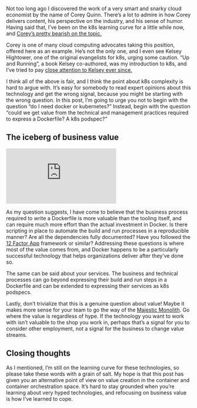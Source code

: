 Not too long ago I discovered the work of a very smart and snarky cloud economist by the name of Corey Quinn. There’s a lot to admire in how Corey delivers content, his perspective on the industry, and his sense of humor. Having said that, I’ve been on the k8s learning curve for a little while now, and [Corey’s pretty bearish on the topic.](https://twitter.com/QuinnyPig/status/1121462122741940226)

Corey is one of many cloud computing advocates taking this position, offered here as an example. He’s not the only one, and I even see Kelsey Hightower, one of the original evangelists for k8s, urging some caution. “Up and Running”, a book Kelsey co-authored, was my introduction to k8s, and I’ve tried to pay [close attention to Kelsey ever since.](https://twitter.com/kelseyhightower/status/1245886920443363329)
	
I think all of the above is fair, and I think the point about k8s complexity is hard to argue with. It’s easy for somebody to read expert opinions about this technology and get the wrong signal, because you might be starting with the wrong question. In this post, I’m going to urge you not to begin with the question “do I need docker or kubernetes?” Instead, begin with the question “could we get value from the technical and management practices required to express a Dockerfile? A k8s podspec?”

## The iceberg of business value

![Highly Scientific Chart](https://github.com/CharlesDLandau/serve-md/img/DockerWrongQuestion.md)

As my question suggests, I have come to believe that the business process required to write a Dockerfile is more valuable than the tooling itself, and can require much more effort than the actual investment in Docker. Is there scripting in place to automate the build and run processes in a reproducible manner? Are all the dependencies fully documented? Have you followed the [12 Factor App](https://12factor.net/) framework or similar? Addressing these questions is where most of the value comes from, and Docker happens to be a particularly successful technology that helps organizations deliver after they’ve done so.

The same can be said about your services. The business and technical processes can go beyond expressing their build and run steps in a Dockerfile and can be extended to expressing their services as k8s podspecs.

Lastly, don’t trivialize that this is a genuine question about value! Maybe it makes more sense for your team to go the way of the [Majestic Monolith](https://m.signalvnoise.com/the-majestic-monolith/). Go where the value is regardless of hype. If the technology you want to work with isn’t valuable to the shop you work in, perhaps that’s a signal for you to consider other employment, not a signal for the business to change value streams.

## Closing thoughts

As I mentioned, I’m still on the learning curve for these technologies, so please take these words with a grain of salt. My hope is that this post has given you an alternative point of view on value creation in the container and container orchestration space. It’s hard to stay grounded when you’re learning about very hyped technologies, and refocusing on business value is how I’ve learned to cope.
